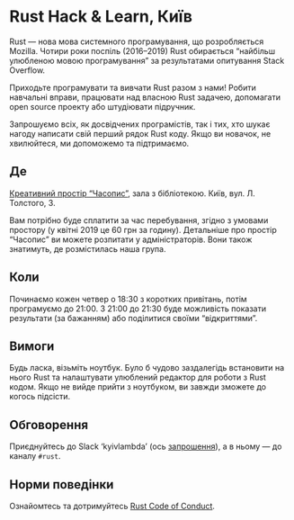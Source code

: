 # Rust Hack & Learn, Київ

Rust — нова мова системного програмування, що розробляється Mozilla. Чотири роки поспіль (2016–2019) Rust обирається “найбільш улюбленою мовою програмування” за результатами опитування Stack Overflow.

Приходьте програмувати та вивчати Rust разом з нами! Робити навчальні вправи, працювати над власною Rust задачею, допомагати open source проекту або штудіювати підручник.

Запрошуємо всіх, як досвідчених програмістів, так і тих, хто шукає нагоду написати свій перший рядок Rust коду. Якщо ви новачок, не хвилюйтеся, ми допоможемо та підтримаємо.

## Де

[Креативний простір “Часопис”](http://www.chasopys.ua/page/howtoget.html), зала з бібліотекою.
Київ, вул. Л. Толстого, 3.

Вам потрібно буде сплатити за час перебування, згідно з умовами простору (у квітні 2019 це 60 грн за годину). Детальніше про простір “Часопис” ви можете розпитати у адміністраторів. Вони також знатимуть, де розмістилась наша група.

## Коли

Починаємо кожен четвер о 18:30 з коротких привітань, потім програмуємо до 21:00. З 21:00 до 21:30 буде можливість показати результати (за бажанням) або поділитися своїми “відкриттями”.

## Вимоги

Будь ласка, візьміть ноутбук. Було б чудово заздалегідь встановити на нього Rust та налаштувати улюблений редактор для роботи з Rust кодом. Якщо не вийде прийти з ноутбуком, ви завжди зможете до когось підсісти.

## Обговорення

Приєднуйтесь до Slack ‘kyivlambda’ (ось [запрошення](https://kyivlambda.slack.com/join/shared_invite/enQtMjQzMjA1Mjk2ODUwLTJmYjI3YmNmOWYzY2YwYjBlZTNhOTFjZjg1YjA2NjhmNjc5ZTBjYjVhZDk3ODIxNzg4NmFiNzdjMjNhODU5NWU)), а в ньому — до каналу `#rust`.

## Норми поведінки

Ознайомтесь та дотримуйтесь [Rust Code of Conduct](https://www.rust-lang.org/policies/code-of-conduct).
